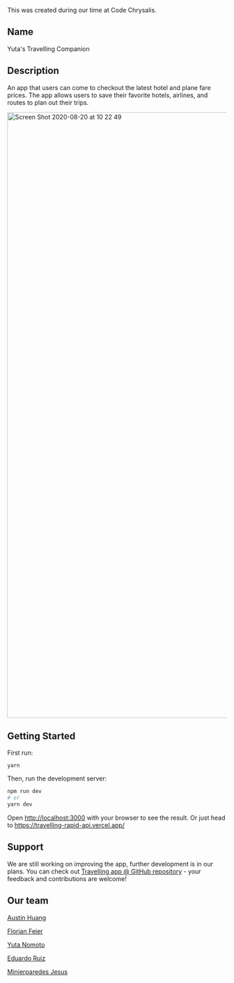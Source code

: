 This was created during our time at Code Chrysalis.

## Name

Yuta's Travelling Companion

## Description

An app that users can come to checkout the latest hotel and plane fare prices.
The app allows users to save their favorite hotels, airlines, and routes to
plan out their trips.

<img width="1388" alt="Screen Shot 2020-08-20 at 10 22 49" src="https://user-images.githubusercontent.com/65219445/90706176-9094cd00-e2cf-11ea-9403-f392c5ead3bc.png">

## Getting Started

First run:

```
yarn
```

Then, run the development server:

```bash
npm run dev
# or
yarn dev
```

Open [http://localhost:3000](http://localhost:3000) with your browser to see the result.
Or just head to https://travelling-rapid-api.vercel.app/

## Support

We are still working on improving the app, further development is in our plans.
You can check out [Travelling app @ GitHub repository](https://github.com/austingmhuang/travelling-rapid-api) - your feedback and contributions are welcome!

## Our team

[Austin Huang](https://github.com/austingmhuang)

[Florian Fejer](https://github.com/Ryukyo)

[Yuta Nomoto](https://github.com/namitry)

[Eduardo Ruiz](https://github.com/eduru)

[Minierparedes Jesus](https://github.com/minierparedes)
